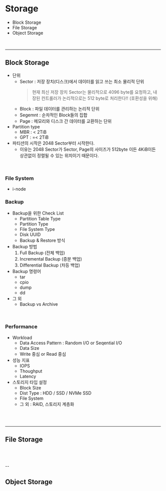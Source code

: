 # Storage
* Block Storage
* File Storage
* Object Storage
</br>


---
## Block Storage
* 단위
    - Sector : 저장 장치(디스크)에서 데이터를 읽고 쓰는 최소 물리적 단위
        > 현재 최신 저장 장치 Sector는 물리적으로 4096 byte를 요청하고, 내장된 컨트롤러가 논리적으로는 512 byte로 처리한다!! (호환성을 위해)
    - Block : 파일 데이터를 관리하는 논리적 단위
    - Segemnt : 순차적인 Block들의 집합
    - Page : 메모리와 디스크 간 데이터를 교환하는 단위
* Partition type
    - MBR : < 2TiB
    - GPT : =< 2TiB
* 파티션의 시작은 2048 Sector부터 시작한다.
    - 이유는 2048 Sector가 Sector, Page의 사이즈가 512byte 이든 4KiB이든 상관없이 정렬될 수 있는 위치이기 때문이다.
</br>

### File System
- i-node


### Backup
- Backup을 위한 Check List
    - Partition Table Type
    - Partition Type
    - File System Type
    - Disk UUID
    - Backup & Restore 방식
- Backup 방법
    1) Full Backup (전체 백업)
    2) Incremental Backup (증분 백업)
    3) Differential Backup (차등 백업)
- Backup 명령어
    - tar
    - cpio
    - dump
    - dd
- 그 외
    - Backup vs Archive
</br>

### Performance
- Workload
    - Data Access Pattern : Random I/O or Seqential I/O
    - Data Size
    - Write 중심 or Read 중심
- 성능 지표
    - IOPS
    - Thoughput
    - Latency
- 스토리지 타입 설정
    - Block Size
    - Dist Type : HDD / SSD / NVMe SSD
    - File System
    - 그 외 : RAID, 스토리지 계층화
</br>
</br>


---
## File Storage



</br>
</br>


--
## Object Storage

